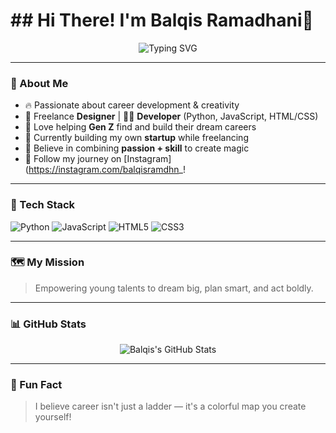 <h1>## Hi There! I'm Balqis Ramadhani🚀</h1>

<p align="center">
  <img src="https://readme-typing-svg.demolab.com?font=Fira+Code&weight=600&size=24&pause=1000&color=FF6EC7&center=true&vCenter=true&width=435&lines=Career+Enthusiast;Creative+Designer+%26+Developer;Helping+Gen+Z+Find+Their+Path" alt="Typing SVG" />
</p>

---

### 🌟 About Me
- 🔥 Passionate about career development & creativity
- 🎨 Freelance **Designer** | 👩‍💻 **Developer** (Python, JavaScript, HTML/CSS)
- 🧠 Love helping **Gen Z** find and build their dream careers
- 🚀 Currently building my own **startup** while freelancing
- 🎯 Believe in combining **passion + skill** to create magic
- 📸 Follow my journey on [Instagram](https://instagram.com/balqisramdhn_!

---

### 🔧 Tech Stack
![Python](https://img.shields.io/badge/Python-3776AB?style=for-the-badge&logo=python&logoColor=white)
![JavaScript](https://img.shields.io/badge/JavaScript-F7DF1E?style=for-the-badge&logo=javascript&logoColor=black)
![HTML5](https://img.shields.io/badge/HTML5-E34F26?style=for-the-badge&logo=html5&logoColor=white)
![CSS3](https://img.shields.io/badge/CSS3-1572B6?style=for-the-badge&logo=css3&logoColor=white)

---

### 🗺️ My Mission
> Empowering young talents to dream big, plan smart, and act boldly.

---

### 📊 GitHub Stats
<p align="center">
  <img src="https://github-readme-stats.vercel.app/api?username=yourgithubusername&show_icons=true&theme=radical" alt="Balqis's GitHub Stats" />
</p>

---

### 🌈 Fun Fact
> I believe career isn't just a ladder — it's a colorful map you create yourself!
